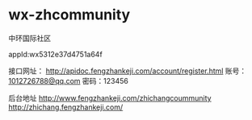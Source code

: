 # wx-zhcommunity
中环国际社区


appId:wx5312e37d4751a64f


接口网址：
http://apidoc.fengzhankeji.com/account/register.html
账号：1012726788@qq.com
密码：123456

后台地址
http://www.fengzhankeji.com/zhichangcoummunity
http://zhichang.fengzhankeji.com/
